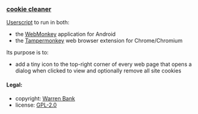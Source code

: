 ### [cookie cleaner](https://github.com/warren-bank/crx-cookie-cleaner/tree/webmonkey-userscript/es5)

[Userscript](https://github.com/warren-bank/crx-cookie-cleaner/raw/webmonkey-userscript/es5/webmonkey-userscript/cookie-cleaner.user.js) to run in both:
* the [WebMonkey](https://github.com/warren-bank/Android-WebMonkey) application for Android
* the [Tampermonkey](https://chrome.google.com/webstore/detail/tampermonkey/dhdgffkkebhmkfjojejmpbldmpobfkfo) web browser extension for Chrome/Chromium

Its purpose is to:
* add a tiny icon to the top-right corner of every web page that opens a dialog when clicked to view and optionally remove all site cookies

#### Legal:

* copyright: [Warren Bank](https://github.com/warren-bank)
* license: [GPL-2.0](https://www.gnu.org/licenses/old-licenses/gpl-2.0.txt)
